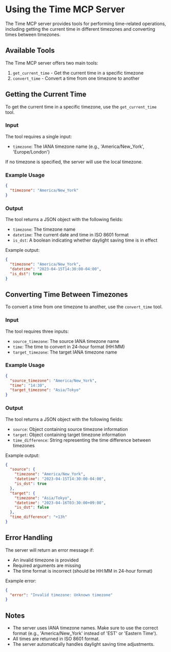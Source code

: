 

  # Using the Time MCP Server

The Time MCP server provides tools for performing time-related operations, including getting the current time in different timezones and converting times between timezones.

## Available Tools

The Time MCP server offers two main tools:

1. `get_current_time` - Get the current time in a specific timezone
2. `convert_time` - Convert a time from one timezone to another

## Getting the Current Time

To get the current time in a specific timezone, use the `get_current_time` tool.

### Input

The tool requires a single input:

- `timezone`: The IANA timezone name (e.g., 'America/New_York', 'Europe/London')

If no timezone is specified, the server will use the local timezone.

### Example Usage

```json
{
  "timezone": "America/New_York"
}
```

### Output

The tool returns a JSON object with the following fields:

- `timezone`: The timezone name
- `datetime`: The current date and time in ISO 8601 format
- `is_dst`: A boolean indicating whether daylight saving time is in effect

Example output:

```json
{
  "timezone": "America/New_York",
  "datetime": "2023-04-15T14:30:00-04:00",
  "is_dst": true
}
```

## Converting Time Between Timezones

To convert a time from one timezone to another, use the `convert_time` tool.

### Input

The tool requires three inputs:

- `source_timezone`: The source IANA timezone name
- `time`: The time to convert in 24-hour format (HH:MM)
- `target_timezone`: The target IANA timezone name

### Example Usage

```json
{
  "source_timezone": "America/New_York",
  "time": "14:30",
  "target_timezone": "Asia/Tokyo"
}
```

### Output

The tool returns a JSON object with the following fields:

- `source`: Object containing source timezone information
- `target`: Object containing target timezone information
- `time_difference`: String representing the time difference between timezones

Example output:

```json
{
  "source": {
    "timezone": "America/New_York",
    "datetime": "2023-04-15T14:30:00-04:00",
    "is_dst": true
  },
  "target": {
    "timezone": "Asia/Tokyo",
    "datetime": "2023-04-16T03:30:00+09:00",
    "is_dst": false
  },
  "time_difference": "+13h"
}
```

## Error Handling

The server will return an error message if:

- An invalid timezone is provided
- Required arguments are missing
- The time format is incorrect (should be HH:MM in 24-hour format)

Example error:

```json
{
  "error": "Invalid timezone: Unknown timezone"
}
```

## Notes

- The server uses IANA timezone names. Make sure to use the correct format (e.g., 'America/New_York' instead of 'EST' or 'Eastern Time').
- All times are returned in ISO 8601 format.
- The server automatically handles daylight saving time adjustments.

  